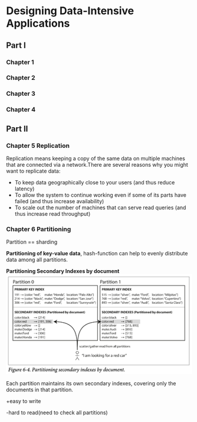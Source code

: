 # Designing Data-Intensive Applications

## Part I

### Chapter 1

### Chapter 2

### Chapter 3

### Chapter 4

## Part II

### Chapter 5 Replication

Replication means keeping a copy of the same data on multiple machines that are connected via a network.There are 
several reasons why you might want to replicate data:

- To keep data geographically close to your users (and thus reduce latency)
- To allow the system to continue working even if some of its parts have failed (and thus increase availability)
- To scale out the number of machines that can serve read queries (and thus increase read throughput)

### Chapter 6 Partitioning

Partition == sharding

**Partitioning of key-value data**, hash-function can help to evenly distribute data among all partitions.

**Partitioning Secondary Indexes by document**
![Partitioning Secondary Indexes by document](/designing_data-intensive_applications/img/partition_secondary_indexes_by_document.png "Partitioning Secondary Indexes by document")

Each partition maintains its own secondary indexes, covering only the documents in that partition.

+easy to write

-hard to read(need to check all partitions)
